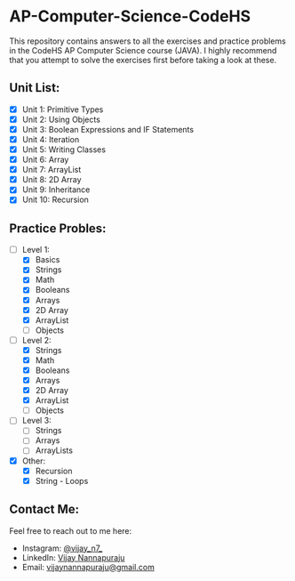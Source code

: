 # AP-Computer-Science-CodeHS
This repository contains answers to all the exercises and practice problems in the CodeHS AP Computer Science course (JAVA).
I highly recommend that you attempt to solve the exercises first before taking a look at these.

## Unit List:
- [X] Unit 1: Primitive Types
- [X] Unit 2: Using Objects
- [X] Unit 3: Boolean Expressions and IF Statements
- [X] Unit 4: Iteration
- [X] Unit 5: Writing Classes
- [X] Unit 6: Array
- [X] Unit 7: ArrayList
- [X] Unit 8: 2D Array
- [X] Unit 9: Inheritance
- [X] Unit 10: Recursion

## Practice Probles:
- [ ] Level 1:
  - [X] Basics
  - [X] Strings
  - [X] Math
  - [X] Booleans
  - [X] Arrays
  - [X] 2D Array
  - [X] ArrayList
  - [ ] Objects

- [ ] Level 2:
  - [X] Strings
  - [X] Math
  - [X] Booleans
  - [X] Arrays
  - [X] 2D Array
  - [X] ArrayList
  - [ ] Objects

- [ ] Level 3:
  - [ ] Strings
  - [ ] Arrays
  - [ ] ArrayLists

- [X] Other:
  - [X] Recursion
  - [X] String - Loops

## Contact Me:
Feel free to reach out to me here:
- Instagram: [@vijay_n7_](https://www.instagram.com/vijay_n7_/)
- LinkedIn: [Vijay Nannapuraju](https://www.linkedin.com/in/vijay-nannapuraju-014983239/)
- Email: vijaynannapuraju@gmail.com
